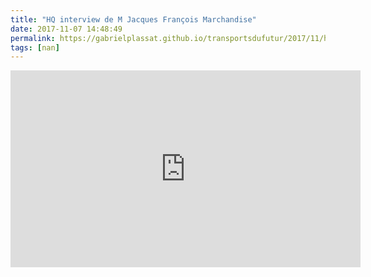```yaml
---
title: "HQ interview de M Jacques François Marchandise"
date: 2017-11-07 14:48:49
permalink: https://gabrielplassat.github.io/transportsdufutur/2017/11/hq-interview-de-m-jacques-francois-marchandise.html
tags: [nan]
---
```


<iframe width="560" height="315" src="https://www.youtube.com/embed/-D2VPsXzGhw" frameborder="0" allowfullscreen></iframe>
